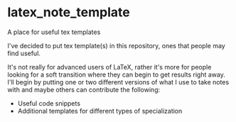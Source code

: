 # latex_note_template
A place for useful tex templates

I've decided to put tex template(s) in this repository, ones that people may find useful. 

It's not really for advanced users of LaTeX, rather it's more for people looking for a soft transition where they can begin to get results right away. I'll begin by putting one or two different versions of what I use to take notes with and maybe others can contribute the following:

* Useful code snippets
* Additional templates for different types of specialization
